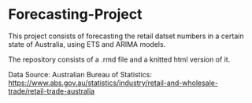 # Forecasting-Project
This project consists of forecasting the retail datset numbers in a certain state of Australia, using ETS and ARIMA models.

The repository consists of a .rmd file and a knitted html version of it.

Data Source:
Australian Bureau of Statistics: https://www.abs.gov.au/statistics/industry/retail-and-wholesale-trade/retail-trade-australia
